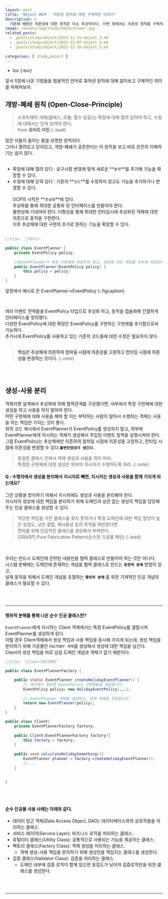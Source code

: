 ```yaml
---
layout: post
title: "Object #6부 - 의존성 원칙에 대한 구체적인 이야기"
description: >
  기존에 배웠던 의존성에 대한 원칙은 다소 추상적이다. 이번 장에서는 의존성 원칙을 구체적으로 살펴보고, 실질적인 예시를 통해 의존성을 어떻게 관리해야 하는지 알아보자.
image: /assets/img/study/objectCover.jpg
related_posts:
  - _posts/study/object/2023-11-25-object_3.md
  - _posts/study/object/2023-12-07-object_4.md
  - _posts/study/object/2023-12-16-object_5.md
  
categories: [ study,object ]
---
```


* toc
{:toc}



앞서 5장에 나온 기법들을 범용적인 언어로 묶어낸 원칙에 대해 알아보고 구체적인 의미를 파헤쳐보자.<br>


## 개방-폐쇄 원칙 (Open-Close-Principle)

> 소프트웨어 개체(클래스, 모듈, 함수 등등)는 확장에 대해 열려 있어야 하고, 수정에 대해서는 닫혀 있어야 한다.<br>
> from **로버트 마틴**
{:.lead}

많은 이들이 들어는 봤을 유명한 원칙이다.<br>
그러나 열려있고 닫혀있고, 개방-폐쇄가 공존한다는 이 원칙을 보고 바로 온전히 이해하기는 쉽지 않다.<br>
<br>

* 확장에 대해 열려 있다 : 요구사항 변경에 맞게 새로운 **`동작`**을 추가해 기능을 확장할 수 있다.
* 수정에 대해 닫혀 있다 : 기존의 **`코드`**를 수정하지 않고도 기능을 추가하거나 변경할 수 있다.
<br><br>
OCP의 시작은 **`추상화`**에 있다.<br>
추상화를 통해 최대한 공통화 된 인터페이스를 만들어야 한다.<br>
불변성에 기대어야 한다. 다형성을 통해 최대한 런타임시에 추상화된 객체에 대한 의존으로 동작을 구현한다.<br>
이후 추상체에 대한 구현의 추가로 원하는 기능을 확장할 수 있다.<br><br>


~~~java
//file: `굿케이스`

public class EventPlanner {
    private EventPolicy policy;
    
    //EventPlanner가 특정 구현체에 의존하지 않고, 생성에 대한 책임을 외부에 위임한다.
    public EventPlanner(EventPolicy policy) {
        this.policy = policy;
    }
}
~~~
앞장에서 예시로 든 EventPlanner->EventPolicy
{:.figcaption}

<br>

여러 이벤트 전략들을 EventPolicy 타입으로 추상화 하고, 동작을 캡슐화해 간결하게 인터페이스를 정의했다.<br>
다양한 EventPolicy에 대한 확장은 EventPolicy를 구현하는 구현체를 추가함으로써 가능하다.<br>
추가시에 EventPolicy를 사용하고 있는 기존의 코드들에 대한 수정은 필요하지 않다.<br><br>

> **핵심은 추상체에 의존하여 컴파일 시점에 의존성을 고정하고 런타임 시점에 의존성을 변경하는 것이다.** 
{:.note}

<br><br>


## 생성-사용 분리

객체지향 설계에서 추상화에 의해 협력관계를 구성했다면, 내부에서 특정 구현체에 대한 생성을 하고 사용을 하지 말아야 한다.<br>
어떤 구현체에 대해 사용을 해야 할 지는 부탁하는 사람이 알아서 수행하는 객체는 사용을 하는 책임만 가지는 것이 좋다.<br>
위의 코드 예시에서 EventPlanner가 EventPolicy를 생성하지 말고, 외부에 EventPlanner에게 지시하는 객체가 생성해서 주입된 이벤트 정책을 실행시켜야 한다.<br>
그럼 EventPolicy는 추상체에만 의존하여 컴파일 시점에 의존성을 고정하고, 런타임 시점에 의존성을 변경할 수 있다.**`불변안정성이 생긴다.`**<br>

> 동일한 클래스 안에서 객체 생성과 사용을 하지 마라.<br>
> 특정한 구현체에 대한 생성은 외부의 지시자가 수행하도록 하라.
{:.note}


#### Q : 수행자에서 생성을 분리해서 지시자로 빼면, 지시자는 생성과 사용을 함께 가지게 되는데요?

그런 상황을 방지하기 위해서 지시자에도 생성과 사용을 분리해야 한다.<br>
지시자의 생성에 대한 책임을 분리하기 위해 도메인과 상관 없는 생성의 책임을 담당해주는 인공 클래스를 생성할 수 있다.<br>

> 적당한 책임을 가진 클래스를 찾지 못하거나 특정 도메인에 대한 책임 할당이 높은 응집도, 낮은 결합, 재사용성 등의 목적을 위반한다면 <br>
> 편의를 위해 인공적인 클래스를 생성해서 부여한다.<br>
> [GRASP] Pure Fabrication Pattern(순수한 가공물 패턴)
{:.lead}

<br><br>
우리는 반드시 도메인에 관련된 내용만을 협력 클래스로 만들어야 하는 것은 아니다.<br>
시스템 분해에는 도메인에 존재하는 개념을 협력 클래스로 만드는 **`표현적 분해`** 방법이 있고,<br>
실제 동작을 위해서 도메인 개념을 초월하는 **`행위적 분해`** 를 위한 기계적인 인공 개념의 클래스가 필요할 수 있다.<br>

<br><br>

---

#### 행위적 분해를 통해 나온 순수 인공 클래스란?


`EventPlanner`에게 지시하는 Client 객체에서는 특정 EventPolicy를 결합시켜 EventPlanner를 생성하게 된다.<br>
이럴 경우 Client객체에서 생성 책임과 사용 책임을 동시에 가지게 되는데, 생성 책임을 분리하기 위해 가공물인 `FACTORY 객체`를 생성해서 생성에 대한 책임을 넘긴다.<br>
Client의 생성 책임을 따로 넘길 도메인 개념과 객체가 없기 때문이다.

~~~java
//file: `Client-FACTORY`

public class EventPlannerFactory {

    public static EventPlanner createHolidayEventPlanner() {
        // 여기에서 필요한 EventPolicy 구현체들을 생성합니다.
        EventPolicy policy= new HolidayEventPolicy(...);
        
        // EventPlanner 객체를 생성하고, 정책 목록을 전달합니다.
        return new EventPlanner(policy);
    }
}

public class Client{
    private EventPlannerFactory factory;
    
    public Client(EventPlannerFactory factory){
        this.factory = factory;
    }
    
    public void calculateHolidaySomething(){
        EventPlanner planner = factory.createHolidayEventPlanner();
        // ...
    }
    
    
}
~~~

<br><br>


#### 순수 인공물 사용 사례는 아래와 같다.

* 데이터 접근 객체(Data Access Object, DAO): 데이터베이스와의 상호작용을 처리하는 클래스.
* 서비스 레이어(Service Layer): 비즈니스 로직을 처리하는 클래스.
* 유틸리티 클래스(Utility Class): 공통적으로 사용되는 기능을 제공하는 클래스.
* 팩토리 클래스(Factory Class): 객체 생성을 처리하는 클래스.
  * 객체 생성-사용 책임을 분리하기 위해 생성만을 책임지는 클래스를 생성한다.
* 검증 클래스(Validator Class): 검증을 처리하는 클래스.
  * 도메인 내부에 검증 로직이 함께 있으면 응집도가 낮아져 검증로직만을 위한 클래스를 생성한다.


<br><br>


---

